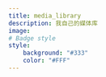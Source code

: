 ```yaml
---
title: media_library
description: 我自己的媒体库
image: 
# Badge style
style:
    background: "#333"
    color: "#FFF"
---
```


<style>
.section-card .section-image img {
    width: 150px;
}
</style>

<script>
    console.log("hello world");
</script>
